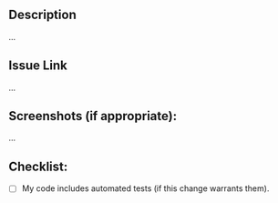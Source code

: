 ## Description

...

## Issue Link

...

## Screenshots (if appropriate):

...

## Checklist:

- [ ] My code includes automated tests (if this change warrants them).
